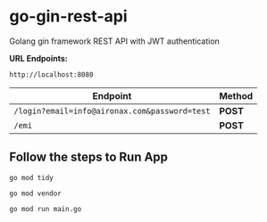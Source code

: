# __go-gin-rest-api__

Golang gin framework REST API with JWT authentication

__URL Endpoints:__

``http://localhost:8080``

| Endpoint  | Method |
| ------------- | ------------- |
| ``/login?email=info@aironax.com&password=test``  | __POST__  |
| ``/emi``  | __POST__ |

## Follow the steps to Run App

    go mod tidy
    
    go mod vendor
    
    go mod run main.go
